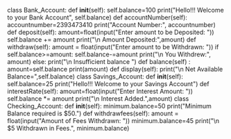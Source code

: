 class Bank_Account:
    def __init__(self):
        self.balance=100
        print("Hello!!! Welcome to your Bank Account", self.balance)
    def accountNumber(self):
        accountnumber=2393473410
        print("Account Number:", accountnumber)
    def deposit(self):
        amount=float(input("Enter amount to be Deposited: "))
        self.balance += amount
        print("\n Amount Deposited:",amount)
    def withdraw(self):
        amount = float(input("Enter amount to be Withdrawn: "))
        if self.balance>=amount:
            self.balance-=amount
            print("\n You Withdrew:", amount)
        else:
            print("\n Insufficient balance  ")
    def balance(self) :
        amount=self.balance
        print(amount)
    def display(self):
        print("\n Net Available Balance=",self.balance)
class Savings_Account:
    def __init__(self):
        self.balance=25
        print("Hello!!! Welcome to your Savings Account")
    def interestRate(self):
        amount=float(input("Enter Interest Amount: "))
        self.balance *= amount
        print("\n Interest Added.",amount)
class Checking_Account:
    def __init__(self):
        minimum.balance=50
        print("Minimum Balance required is $50.")
    def withdrawfees(self):
        amount = float(input("Amount of Fees Withdrawn: "))
        minimum.balance=45
        print("\n $5 Withdrawn in Fees.", minimum.balance)
